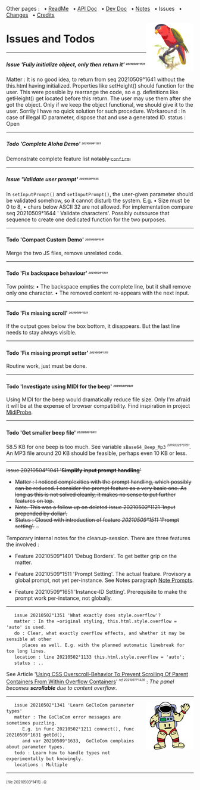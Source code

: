 Other pages : &nbsp;
 • [ReadMe](./../README.md) &nbsp;
 • [API Doc](./api-doc.md) &nbsp;
 • [Dev Doc](./dev-doc.md) &nbsp;
 • [Notes](./notes.md) &nbsp;
 • Issues &nbsp;
 • [Changes](./changes.md) &nbsp;
 • [Credits](./../credits.md)

<img src="./docs/20210512o1713.purple-bellied-lory.v2.x0256y0256.png" align="right" width="128" height="128" alt="Purple-Bellied Lory">

# Issues and Todos

---

##### Issue 'Fully initialize object, only then return it' _<sup><sub><sup><sub>20210509°1731</sub></sup></sub></sup>_

Matter : It is no good idea, to return from seq 20210509°1641 without the
 this.html having initialized. Properties like setHeight() should
 function for the user. This were possible by rearrange the code,
 so e.g.  definitions like getHeight() get located before this return.
 The user may use them after she got the object. Only if we keep the
 object functional, we should give it to the user. Sorrily I have no
 quick solution for such procedure.
 Workaround : In case of illegal ID parameter, dispose that and
 use a generated ID.
 status : Open

---

##### Todo 'Complete Aloha Demo' _<sup><sub><sup><sub>20210509°1351</sub></sup></sub></sup>_

Demonstrate complete feature list <del>notably `confirm`<del>.

---

##### Issue 'Validate user prompt' _<sup><sub><sup><sub>20210509°1555</sub></sup></sub></sup>_

In `setInputPrompt()` and `setInputPrompt()`, the user-given parameter
 should be validated somehow, so it cannot disturb the system.
 E.g. • Size must be 0 to 8, • chars below ASCII 32 are not allowed.
 For implementation compare seq 20210509°1644 ' Validate characters'. Possibly
 outsource that sequence to create one dedicated function for the two purposes.

---

#### Todo 'Compact Custom Demo' _<sup><sub><sup><sub>20210509°1341</sub></sup></sub></sup>_

Merge the two JS files, remove unrelated code.

---

#### Todo 'Fix backspace behaviour' _<sup><sub><sup><sub>20210509°1331</sub></sup></sub></sup>_

Tow points: • The backspace empties the complete line, but it shall remove only one character.
• The removed content re-appears with the next input.

---

#### Todo 'Fix missing scroll' _<sup><sub><sup><sub>20210509°1321</sub></sup></sub></sup>_

If the output goes below the box bottom, it disappears.
But the last line needs to stay always visible.

---

#### Todo 'Fix missing prompt setter' _<sup><sub><sup><sub>20210509°1311</sub></sup></sub></sup>_

Routine work, just must be done.

---

#### Todo 'Investigate using MIDI for the beep' _<sup><sub><sup><sub>20210509°0921</sub></sup></sub></sup>_

Using MIDI for the beep would dramatically reduce file size. Only I'm afraid
 it will be at the expense of browser compatibility. Find inspiration in project
 [MidiProbe](https://www.trekta.biz/svn/midiprobedev/trunk/midiprobe/index.html).

---

#### Todo 'Get smaller beep file' _<sup><sub><sup><sub>20210509°0911</sub></sup></sub></sup>_

58.5 KB for one beep is too much. See variable `sBase64_Beep_Mp3` _<sup><sub><sup>20190325°0751_</sup></sub></sup>.
An MP3 file around 20 KB should be feasible, perhaps even 10 KB or less.

---

<a name="id20210504o1041"></a>
<del>issue 20210504°1041 '**Simplify input prompt handling**'</del>
 - <del>Matter : I noticed complexities with the prompt handling, which possibly can
   be reduced. I consider the prompt feature as a very basic one. As long as this
   is not solved cleanly, it makes no sense to put further features on top.</del>
 - <del>Note. This was a follow up on deleted issue 20210502°1121 'Input prepended by dollar'.</del>
 - <del>Status : Closed with introduction of feature _20210509°1511_ 'Prompt setting'.</del>
   ܀

Temporary internal notes for the cleanup-session. There are three features the involved :

 - Feature 20210509°1401 'Debug Borders'. To get better grip on the matter.

 - Feature 20210509°1511 'Prompt Setting'. The actual feature. Provisory a
    global prompt, not yet per-instance.
    See Notes paragraph [Note Prompts](./notes.md#notes_prompts).

 - Feature 20210509°1651 'Instance-ID Setting'. Prerequisite to make the prompt
    work per-instance, not globally.

---

```
   issue 20210502°1351 'What exactly does style.overflow'?
   matter : In the ~original styling, this.html.style.overflow = 'auto' is used.
   do : Clear, what exactly overflow effects, and whether it may be sensible at other
      places as well. E.g. with the planned automatic linebreak for too long lines.
   location : line 20210502°1133 this.html.style.overflow = 'auto';
   status : ..
```

See Article
'[Using CSS Overscroll-Behavior To Prevent Scrolling Of Parent Containers From Within Overflow Containers](https://www.bennadel.com/blog/3698-using-css-overscroll-behavior-to-prevent-scrolling-of-parent-containers-from-within-overflow-containers.htm)'
 _<sup><sub><sup>ref 20210511°1426<sup><sub><sup>_ :
 *The panel becomes **scrollable** due to content overflow*.


---

<img src="./docs/20210512o1743.waving-astronaut.v2.p12.png" align="right" width="128" height="128" alt="Waving Astronaut">

```
   issue 20210502°1341 'Learn GoCloCom parameter types'
   matter : The GoCloCom error messages are sometimes puzzling.
      E.g. in func 20210502°1211 connect(), func 20210509°1631 getId(),
      and var 20210509°1633,  GoCloCom complains about parameter types.
   todo : Learn how to handle types not experimentally but knowingly.
   locations : Multiple
```

---

<sup><sub>[file 20210503°1411] ܀Ω</sub></sup>
